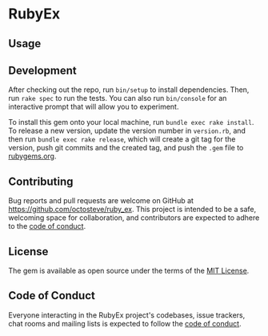 # RubyEx

## Usage


## Development

After checking out the repo, run `bin/setup` to install dependencies. Then, run `rake spec` to run the tests. You can also run `bin/console` for an interactive prompt that will allow you to experiment.

To install this gem onto your local machine, run `bundle exec rake install`. To release a new version, update the version number in `version.rb`, and then run `bundle exec rake release`, which will create a git tag for the version, push git commits and the created tag, and push the `.gem` file to [rubygems.org](https://rubygems.org).

## Contributing

Bug reports and pull requests are welcome on GitHub at https://github.com/octosteve/ruby_ex. This project is intended to be a safe, welcoming space for collaboration, and contributors are expected to adhere to the [code of conduct](https://github.com/octosteve/ruby_ex/blob/master/CODE_OF_CONDUCT.md).

## License

The gem is available as open source under the terms of the [MIT License](https://opensource.org/licenses/MIT).

## Code of Conduct

Everyone interacting in the RubyEx project's codebases, issue trackers, chat rooms and mailing lists is expected to follow the [code of conduct](https://github.com/octosteve/ruby_ex/blob/master/CODE_OF_CONDUCT.md).
